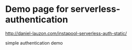 # Demo page for serverless-authentication

http://daniel-lauzon.com/instapool-serverless-auth-static/

simple authentication demo
